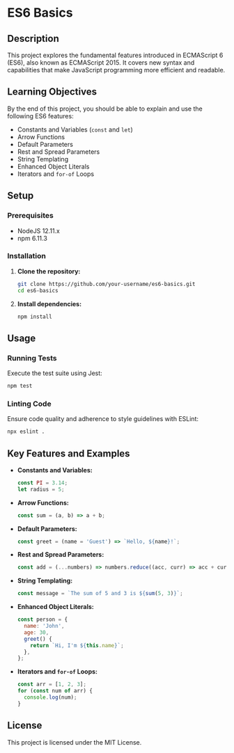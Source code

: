 # ES6 Basics

## Description

This project explores the fundamental features introduced in ECMAScript 6 (ES6), also known as ECMAScript 2015. It covers new syntax and capabilities that make JavaScript programming more efficient and readable.

## Learning Objectives

By the end of this project, you should be able to explain and use the following ES6 features:

- Constants and Variables (`const` and `let`)
- Arrow Functions
- Default Parameters
- Rest and Spread Parameters
- String Templating
- Enhanced Object Literals
- Iterators and `for-of` Loops

## Setup

### Prerequisites

- NodeJS 12.11.x
- npm 6.11.3

### Installation

1. **Clone the repository:**

   ```sh
   git clone https://github.com/your-username/es6-basics.git
   cd es6-basics
   ```

2. **Install dependencies:**

   ```sh
   npm install
   ```

## Usage

### Running Tests

Execute the test suite using Jest:

```sh
npm test
```

### Linting Code

Ensure code quality and adherence to style guidelines with ESLint:

```sh
npx eslint .
```

## Key Features and Examples

- **Constants and Variables:**

  ```js
  const PI = 3.14;
  let radius = 5;
  ```

- **Arrow Functions:**

  ```js
  const sum = (a, b) => a + b;
  ```

- **Default Parameters:**

  ```js
  const greet = (name = 'Guest') => `Hello, ${name}!`;
  ```

- **Rest and Spread Parameters:**

  ```js
  const add = (...numbers) => numbers.reduce((acc, curr) => acc + curr, 0);
  ```

- **String Templating:**

  ```js
  const message = `The sum of 5 and 3 is ${sum(5, 3)}`;
  ```

- **Enhanced Object Literals:**

  ```js
  const person = {
    name: 'John',
    age: 30,
    greet() {
      return `Hi, I'm ${this.name}`;
    },
  };
  ```

- **Iterators and `for-of` Loops:**

  ```js
  const arr = [1, 2, 3];
  for (const num of arr) {
    console.log(num);
  }
  ```

## License

This project is licensed under the MIT License.
```
